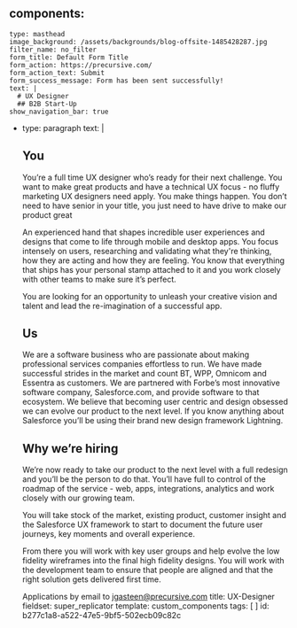 components:
  - 
    type: masthead
    image_background: /assets/backgrounds/blog-offsite-1485428287.jpg
    filter_name: no_filter
    form_title: Default Form Title
    form_action: https://precursive.com/
    form_action_text: Submit
    form_success_message: Form has been sent successfully!
    text: |
      # UX Designer
      ## B2B Start-Up
    show_navigation_bar: true
  - 
    type: paragraph
    text: |
      ## You
      You’re a full time UX designer who’s ready for their next challenge. You want to make great products and have a technical UX focus - no fluffy marketing UX designers need apply.  You make things happen. You don’t need to have senior in your title, you just need to have drive to make our product great
      
      An experienced hand that shapes incredible user experiences and designs that come to life through mobile and desktop apps. You focus intensely on users, researching and validating what they're thinking, how they are acting and how they are feeling. You know that everything that ships has your personal stamp attached to it and you work closely with other teams to make sure it’s perfect.
      
      You are looking for an opportunity to unleash your creative vision and talent and lead the re-imagination of a successful app.
      
      ## Us
      We are a software business who are passionate about making professional services companies effortless to run. We have made successful strides in the market and count BT, WPP, Omnicom and Essentra as customers. We are partnered with Forbe’s most innovative software company, Salesforce.com, and provide software to that ecosystem. We believe that becoming user centric and design obsessed we can evolve our product to the next level.  If you know anything about Salesforce you’ll be using their brand new design framework Lightning.
      
      ## Why we’re hiring
      We’re now ready to take our product to the next level with a full redesign and you’ll be the person to do that. You’ll have full to control of the roadmap of the service - web, apps, integrations, analytics and work closely with our growing team.
      
      You will take stock of the market, existing product, customer insight and the Salesforce UX framework to start to document the future user journeys, key moments and overall experience.
      
      From there you will work with key user groups and help evolve the low fidelity wireframes into the final high fidelity designs. You will work with the development team to ensure that people are aligned and that the right solution gets delivered first time.
      
      Applications by email to <a href="mailto:jgasteen@precursive.com?subject=UX Job at Precursive">jgasteen@precursive.com</a>
title: UX-Designer
fieldset: super_replicator
template: custom_components
tags: [ ]
id: b277c1a8-a522-47e5-9bf5-502ecb09c82c
